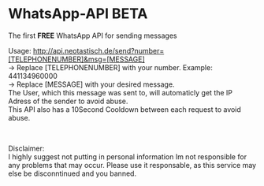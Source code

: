 # WhatsApp-API BETA
The first **FREE** WhatsApp API for sending messages<br>


Usage:
http://api.neotastisch.de/send?number=[TELEPHONENUMBER]&msg=[MESSAGE]<br>
-> Replace [TELEPHONENUMBER] with your number. Example: 441134960000<br>
-> Replace [MESSAGE] with your desired message.<br>
The User, which this message was sent to, will automaticly get the IP Adress of the sender to avoid abuse.<br>
This API also has a 10Second Cooldown between each request to avoid abuse.
<p><br>


Disclaimer:<br>
I highly suggest not putting in personal information
Im not responsible for any problems that may occur. Please use it responsable, as this service may else be disconntinued and you banned.
